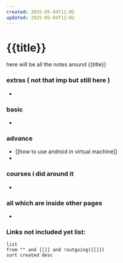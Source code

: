 ```yaml
---
created: 2025-05-04T11:02
updated: 2025-05-04T11:02
---
```


# {{title}}

here will be all the notes around {{title}}


### extras ( not that imp but still here )

- 

### basic

- 

### advance

- [[how to use android in virtual machine]]
- 


### courses i did around it

- 


### all which are inside other pages

- 


### **Links not included yet list:**
```dataview
list
from "" and [[]] and !outgoing([[]])
sort created desc
```
